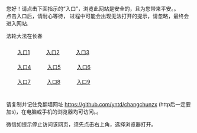 您好！请点击下面指示的“入口”，浏览此网站是安全的，且为您带来平安。。 <br/>
点击入口后，请耐心等待， 过程中可能会出现无法打开的提示，请忽略，最终会进入网站. </br>

法轮大法在长春<br/>
<div style="padding:10px"><a style="margin:20px" target="_blank" href="https://dv9jx2bjtilgi.cloudfront.net/2Qpsp?nuebpp" id="ccLink1" rel="nofollow">入口1</a> <a target="_blank" style="margin:20px" href="https://d3co61ltgztumx.cloudfront.net/2Qpsp?dlmluyeu" id="ccLink2" rel="nofollow">入口2</a> <a style="margin:20px" target="_blank" href="https://d9y3gpjzd7xb8.cloudfront.net/2Qpsp?mlqccmt" id="ccLink3" rel="nofollow">入口3</a></div>

<div style="padding:10px" ><a style="margin:20px" target="_blank" href="https://dv9jx2bjtilgi.cloudfront.net/2Qpsp?nuebpp" id="ccLink4" rel="nofollow">入口4</a> <a style="margin:20px" href="https://d3co61ltgztumx.cloudfront.net/2Qpsp?dlmluyeu" target="_blank" id="ccLink5" rel="nofollow">入口5</a> <a style="margin:20px" href="https://d9y3gpjzd7xb8.cloudfront.net/2Qpsp?mlqccmt" target="_blank" id="ccLink6" rel="nofollow">入口6</a></div>

<div style="padding:10px"><a style="margin:20px" target="_blank" href="https://dv9jx2bjtilgi.cloudfront.net/2Qpsp?nuebpp" id="ccLink7" rel="nofollow">入口7</a> <a style="margin:20px" href="https://d3co61ltgztumx.cloudfront.net/2Qpsp?dlmluyeu" target="_blank" id="ccLink8" rel="nofollow">入口8</a> <a style="margin:20px" target="_blank" href="https://d9y3gpjzd7xb8.cloudfront.net/2Qpsp?mlqccmt" id="ccLink9" rel="nofollow">入口9</a></div>

<br/>



请复制并记住免翻墙网址 https://github.com/yntd/changchunzx (http后一定要加s)，在电脑或手机的浏览器均可访问。。<br/>

微信如提示停止访问该网页，须先点击右上角，选择浏览器打开。
